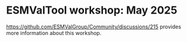 # ESMValTool workshop: May 2025

https://github.com/ESMValGroup/Community/discussions/215
provides more information about this workshop.
